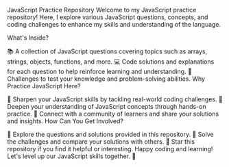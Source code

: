 JavaScript Practice Repository
Welcome to my JavaScript practice repository! Here, I explore various JavaScript questions, concepts, and coding challenges to enhance my skills and understanding of the language.

What's Inside?

📚 A collection of JavaScript questions covering topics such as arrays, strings, objects, functions, and more.
💻 Code solutions and explanations for each question to help reinforce learning and understanding.
🌟 Challenges to test your knowledge and problem-solving abilities.
Why Practice JavaScript Here?

🚀 Sharpen your JavaScript skills by tackling real-world coding challenges.
🧠 Deepen your understanding of JavaScript concepts through hands-on practice.
🤝 Connect with a community of learners and share your solutions and insights.
How Can You Get Involved?

📝 Explore the questions and solutions provided in this repository.
🧩 Solve the challenges and compare your solutions with others.
🌟 Star this repository if you find it helpful or interesting.
Happy coding and learning! Let's level up our JavaScript skills together. 🚀
